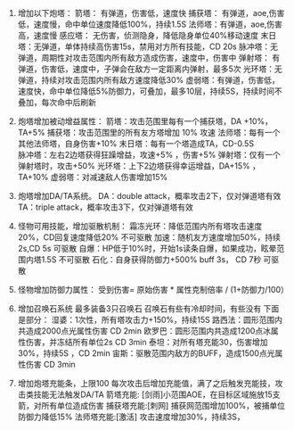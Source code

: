 1. 增加以下炮塔：
箭塔： 有弹道，伤害低，速度快
捕获塔： 有弹道，aoe,伤害低，速度慢，命中单位速度降低100%，持续1.5S
法师塔：有弹道，aoe,伤害高，速度慢
感应塔： 无伤害，侦测隐身，降低隐身单位40%移动速度
末日塔：无弹道，单体持续高伤害15s，禁用对方所有技能，CD 20s
脉冲塔：无弹道，周期性对攻击范围内所有敌方造成伤害，速度中，伤害中
弹射塔： 有弹道，伤害低，速度中，子弹会在敌方一定距离内弹射，最多5次
光环塔：无弹道，持续对攻击范围内所有敌方速度降低30%
虚弱塔：有弹道，伤害低，速度快，命中单位降低5%防御力，可叠加，最多10层，持续5S，持续时间不叠加，每次命中后刷新

2. 炮塔增加被动增益属性：
箭塔：攻击范围里每有一个捕获塔，DA +10%， TA+5%
捕获塔：攻击范围里的所有友方塔增加 10% 攻速
法师塔：每有一个其他法师塔，自身伤害+10%
末日塔：每有一个塔造成TA，CD-0.5S    
脉冲塔：左右2边塔获得狂躁增益，攻速+5% ，伤害+5%
弹射塔：仅有一个弹射塔时，攻击+50%
光环塔：上下2边塔获得幸运增益，DA+15% ，TA+10%
虚弱塔：对减速敌人伤害增加15%



3. 炮塔增加DA/TA系统。
DA：double attack，概率攻击2下，仅对弹道塔有效
TA：triple attack，概率攻击3下，仅对弹道塔有效


4. 怪物可用技能，增加驱散机制：
霜冻光环：降低范围内所有塔攻击速度20%，CD回复速度降低20%  不可驱散
加速：随机友方速度增加50%，持续2s,CD 5s         可驱散
自爆：HP低于10%时，开始1s读条自爆，如果成功，眩晕范围内塔1.5S   不可驱散
石化：自身获得防御力+500% buff 3s， CD 7秒    可驱散


5. 怪物增加防御力属性：
受到伤害= 原始伤害 * 属性克制倍率 / (1+防御力/100）


6. 增加召唤石系统
最多装备3只召唤石
召唤石有些有冷却时间，有些没有
下面是部分：
湿婆：1次性，所有塔攻击力+150%，持续15S
路西法：圆形范围内共造成2000点光属性伤害  CD 2min
欧罗巴：圆形范围内共造成1200点冰属性伤害，并冻结所有单位2s  CD 3min
泰坦：对所有塔充能30，伤害增加30%，持续5S ，CD 2min
宙斯：驱散范围内敌方的BUFF，造成1500点光属性伤害  CD 3min


7. 增加炮塔充能条，上限100
每次攻击后增加充能值，满了之后触发充能技，攻击类技能无法触发DA/TA
箭塔充能: [剑雨]小范围AOE，在目标区域施放15支箭，对所有单位造成伤害
捕获塔充能:[刺网] 捕获网范围增加100%，被捕单位防御力降低15%
法师塔充能:[激活] 攻击速度增加30%，持续3S，
